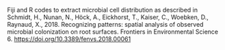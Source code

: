 Fiji and R codes to extract microbial cell distribution as described in Schmidt, H., Nunan, N., Höck, A., Eickhorst, T., Kaiser, C., Woebken, D., Raynaud, X., 2018. Recognizing patterns: spatial analysis of observed microbial colonization on root surfaces. Frontiers in Environmental Science 6. https://doi.org/10.3389/fenvs.2018.00061
